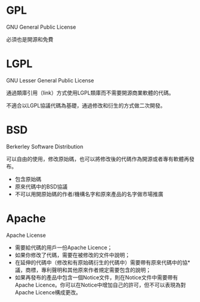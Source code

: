 # GPL
GNU General Public License

必須也是開源和免費

# LGPL
GNU Lesser General Public License

通過類庫引用（link）方式使用LGPL類庫而不需要開源商業軟體的代碼。

不適合以LGPL協議代碼為基礎，通過修改和衍生的方式做二次開發。

# BSD
Berkerley Software Distribution

可以自由的使用，修改原始碼，也可以將修改後的代碼作為開源或者專有軟體再發布。

* 包含原始碼
* 原來代碼中的BSD協議
* 不可以用開原始碼的作者/機構名字和原來產品的名字做市場推廣


# Apache
Apache License

* 需要給代碼的用戶一份Apache Licence；
* 如果你修改了代碼，需要在被修改的文件中說明；
* 在延伸的代碼中（修改和有原始碼衍生的代碼中）需要帶有原來代碼中的協*議，商標，專利聲明和其他原來作者規定需要包含的說明；
* 如果再發布的產品中包含一個Notice文件，則在Notice文件中需要帶有Apache Licence。你可以在Notice中增加自己的許可，但不可以表現為對Apache Licence構成更改。

